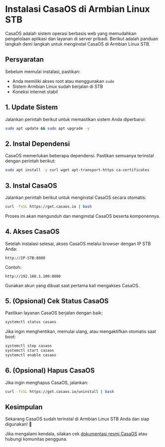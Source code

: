 # Instalasi CasaOS di Armbian Linux STB

CasaOS adalah sistem operasi berbasis web yang memudahkan pengelolaan aplikasi dan layanan di server pribadi. Berikut adalah panduan langkah demi langkah untuk menginstal CasaOS di Armbian Linux STB.

## Persyaratan
Sebelum memulai instalasi, pastikan:
- Anda memiliki akses root atau menggunakan `sudo`
- Sistem Armbian Linux sudah berjalan di STB
- Koneksi internet stabil

## 1. Update Sistem
Jalankan perintah berikut untuk memastikan sistem Anda diperbarui:

```bash
sudo apt update && sudo apt upgrade -y
```

## 2. Instal Dependensi
CasaOS memerlukan beberapa dependensi. Pastikan semuanya terinstal dengan perintah berikut:

```bash
sudo apt install -y curl wget apt-transport-https ca-certificates
```

## 3. Instal CasaOS
Jalankan perintah berikut untuk menginstal CasaOS secara otomatis:

```bash
curl -fsSL https://get.casaos.io | bash
```

Proses ini akan mengunduh dan menginstal CasaOS beserta komponennya.

## 4. Akses CasaOS
Setelah instalasi selesai, akses CasaOS melalui browser dengan IP STB Anda:

```
http://IP-STB:8080
```

Contoh:

```
http://192.168.1.100:8080
```

Gunakan akun yang dibuat saat pertama kali mengakses CasaOS.

## 5. (Opsional) Cek Status CasaOS
Pastikan layanan CasaOS berjalan dengan baik:

```bash
systemctl status casaos
```

Jika ingin menghentikan, memulai ulang, atau mengaktifkan otomatis saat boot:

```bash
systemctl stop casaos
systemctl start casaos
systemctl enable casaos
```

## 6. (Opsional) Hapus CasaOS
Jika ingin menghapus CasaOS, jalankan:

```bash
curl -fsSL https://get.casaos.io/uninstall | bash
```

## Kesimpulan
Sekarang CasaOS sudah terinstal di Armbian Linux STB Anda dan siap digunakan! 🚀

Jika mengalami kendala, silakan cek [dokumentasi resmi CasaOS](https://github.com/IceWhaleTech/CasaOS) atau hubungi komunitas pengguna.

